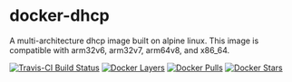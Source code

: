 [dhcp-home]: https://www.isc.org/dhcp/
[travis]: https://travis-ci.org/lucashalbert/docker-dhcp
[microbadger]: https://microbadger.com/images/lucashalbert/dhcp
[dockerstore]: https://store.docker.com/community/images/lucashalbert/dhcp
# docker-dhcp
A multi-architecture dhcp image built on alpine linux. This image is compatible with arm32v6, arm32v7, arm64v8, and x86_64.

[![Travis-CI Build Status](https://travis-ci.org/lucashalbert/docker-dhcp.svg?branch=master)][travis]
[![Docker Layers](https://images.microbadger.com/badges/image/lucashalbert/dhcp.svg)][microbadger]
[![Docker Pulls](https://img.shields.io/docker/pulls/lucashalbert/dhcp.svg)][dockerstore]
[![Docker Stars](https://img.shields.io/docker/stars/lucashalbert/dhcp.svg)][dockerstore]

